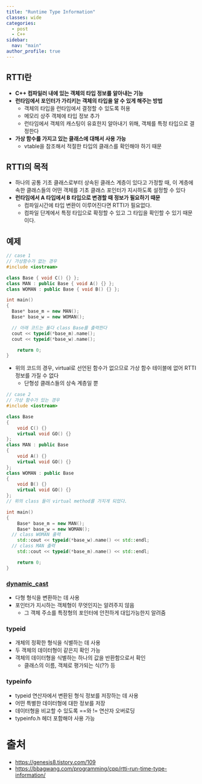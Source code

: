 ```yaml
---
title: "Runtime Type Information"
classes: wide
categories: 
  - post
  - C++
sidebar:
  nav: "main"
author_profile: true
---
```


## RTTI란
* **C++ 컴파일러 내에 있는 객체의 타입 정보를 알아내는 기능**
* **런타임에서 포인터가 가리키는 객체의 타입을 알 수 있게 해주는 방법**
  * 객체의 타입을 런타임에서 결정할 수 있도록 허용
  * 메모리 상주 객체에 타입 정보 추가
  * 런타임에서 객체의 캐스팅이 유효한지 알아내기 위해, 객체를 특정 타입으로 결정한다
* **가상 함수를 가지고 있는 클래스에 대해서 사용 가능**
  * vtable을 참조해서 적절한 타입의 클래스를 확인해야 하기 때문

## RTTI의 목적
* 하나의 공통 기초 클래스로부터 상속된 클래스 계층이 있다고 가정할 때, 이 계층에 속한 클래스들의 어떤 객체를 기초 클래스 포인터가 지시하도록 설정할 수 있다
* **런타임에서 A 타입에서 B 타입으로 변경할 때 정보가 필요하기 때문**
  * 컴파일시간에 타입 변환이 이루어진다면 RTTI가 필요없다. 
  * 컴파일 단계에서 특정 타입으로 확정할 수 있고 그 타입을 확인할 수 있기 때문이다.

## 예제

```c++
// case 1
// 가상함수가 없는 경우
#include <iostream>

class Base { void C() {} };
class MAN : public Base { void A() {} };
class WOMAN : public Base { void B() {} };

int main()
{
  Base* base_m = new MAN();
  Base* base_w = new WOMAN();

  // 아래 코드는 둘다 class Base를 출력한다
  cout << typeid(*base_m).name();
  cout << typeid(*base_w).name();

	return 0;
}
```
* 위의 코드의 경우, virtual로 선언된 함수가 없으므로 가상 함수 테이블에 없어 RTTI 정보를 가질 수 없다
  * 단형성 클래스들의 상속 계층일 뿐

```c++
// case 2
// 가상 함수가 있는 경우
#include <iostream>

class Base 
{
	void C() {}
	virtual void GO() {}
};
class MAN : public Base 
{ 
	void A() {}
	virtual void GO() {}
};
class WOMAN : public Base 
{ 
	void B() {}
	virtual void GO() {}
};
// 위의 class 들이 virtual method를 가지게 되었다.

int main()
{
	Base* base_m = new MAN();
	Base* base_w = new WOMAN();
  // class WOMAN 출력
	std::cout << typeid(*base_w).name() << std::endl;
  // class MAN 출력
	std::cout << typeid(*base_m).name() << std::endl;

	return 0;
}
```

### [dynamic_cast](https://jaykop.github.io/post/c++/Casting/#dynamic_cast)
* 다형 형식을 변환하는 데 사용
* 포인터가 지시하는 객체형이 무엇인지는 알려주지 않음
  * 그 객체 주소를 특정형의 포인터에 안전하게 대입가능한지 알려줌

### typeid
* 개체의 정확한 형식을 식별하는 데 사용
* 두 객체의 데이터형이 같은지 확인 가능
* 객체의 데이터형을 식별하는 하나의 값을 반환함으로서 확인
  * 클래스의 이름, 객체로 평가되는 식(??) 등

### typeinfo
* typeid 연산자에서 변환된 형식 정보를 저장하는 데 사용
* 어떤 특별한 데이터형에 대한 정보를 저장
* 데이터형을 비교할 수 있도록 ==와 != 연산자 오버로딩
* typeinfo.h 헤더 포함해야 사용 가능

# 출처  
* <https://genesis8.tistory.com/109>
* <https://bbagwang.com/programming/cpp/rtti-run-time-type-information/>